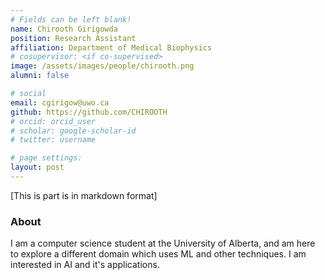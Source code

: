 ```yaml
---
# Fields can be left blank! 
name: Chirooth Girigowda
position: Research Assistant
affiliation: Department of Medical Biophysics
# cosupervisor: <if co-supervised>
image: /assets/images/people/chirooth.png
alumni: false

# social
email: cgirigow@uwo.ca
github: https://github.com/CHIROOTH
# orcid: orcid_user
# scholar: google-scholar-id
# twitter: username

# page settings:
layout: post
---
```


[This is part is in markdown format]

### About

I am a computer science student at the University of Alberta, and am here to explore a different domain which uses ML and other techniques. I am interested in AI and it's applications.